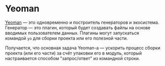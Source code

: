 # Yeoman

[Yeoman](http://yeoman.io/) — это одновременно и построитель генераторов и экосистема. Генератор — это плагин, который будет создавать файлы на основе вводимых пользователем данных. Плагины могут запускаться командой `yo` для сборки проекта или его полезной части.

Получается, что основная задача Yeoman-а — ускорить процесс сборки проекта (или его части) за счёт упаковки его в модуль, который настраивается способом "запрос/ответ" из командной строки.
